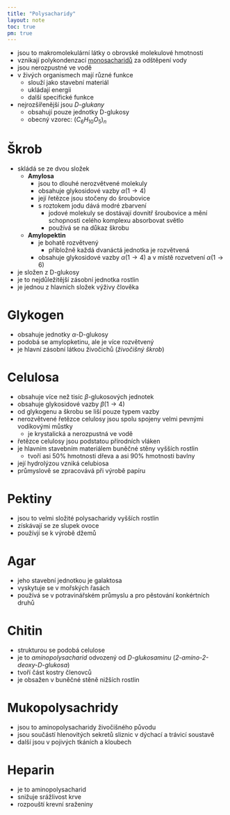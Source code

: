 ```yaml
---
title: "Polysacharidy"
layout: note
toc: true
pm: true
---
```

- jsou to makromolekulární látky o obrovské molekulové hmotnosti
- vznikají polykondenzací [monosacharidů](/notes/research/chemistry/biochemistry/descriptive-biochemistry/monosaccharides) za odštěpení vody
- jsou nerozpustné ve vodě
- v živých organismech mají různé funkce
    - slouží jako stavební materiál
    - ukládají energii
    - další specifické funkce
- nejrozšířenější jsou _D-glukany_
    - obsahují pouze jednotky D-glukosy
    - obecný vzorec: $(C_6H_{10}O_5)_n$
# Škrob
- skládá se ze dvou složek
    - **Amylosa**
        - jsou to dlouhé nerozvětvené molekuly
        - obsahuje glykosidové vazby $\alpha(1\rightarrow4)$
        - její řetězce jsou stočeny do šroubovice
        - s roztokem jodu dává modré zbarvení
            - jodové molekuly se dostávají dovnitř šroubovice a mění schopnosti celého komplexu absorbovat světlo
            - používá se na důkaz škrobu
    - **Amylopektin**
        - je bohatě rozvětvený
            - přibložně každá dvanáctá jednotka je rozvětvená
        - obsahuje glykosidové vazby $\alpha(1\rightarrow4)$ a v místě rozvetvení $\alpha(1\rightarrow6)$
- je složen z D-glukosy
- je to nejdůležitější zásobní jednotka rostlin
- je jednou z hlavních složek výživy člověka
# Glykogen
- obsahuje jednotky $\alpha$-D-glukosy
- podobá se amylopketinu, ale je více rozvětvený
- je hlavní zásobní látkou živočichů (_živočišný škrob_)
# Celulosa
- obsahuje více než tisíc $\beta$-glukosových jednotek
- obsahuje glykosidové vazby $\beta(1\rightarrow4)$
- od glykogenu a škrobu se liší pouze typem vazby
- nerozvětvené řetězce celulosy jsou spolu spojeny velmi pevnými vodíkovými můstky
    - je krystalická a nerozpustná ve vodě
- řetězce celulosy jsou podstatou přírodních vláken
- je hlavním stavebním materiálem buněčné stěny vyšších rostlin
    - tvoří asi 50% hmotnosti dřeva a asi 90% hmotnosti bavlny
- její hydrolýzou vzniká celubiosa
- průmyslově se zpracovává při výrobě papíru
# Pektiny
- jsou to velmi složité polysacharidy vyšších rostlin
- získávají se ze slupek ovoce
- používjí se k výrobě džemů
# Agar
- jeho stavební jednotkou je galaktosa
- vyskytuje se v mořských řasách
- používá se v potravinářském průmyslu a pro pěstování konkértních druhů
# Chitin
- strukturou se podobá celulose
- je to _aminopolysacharid_ odvozený od _D-glukosaminu_ (_2-amino-2-deoxy-D-glukosa_)
- tvoří část kostry členovců
- je obsažen v buněčné stěně nižších rostlin
# Mukopolysachridy
- jsou to aminopolysacharidy živočišného původu
- jsou součástí hlenovitých sekretů sliznic v dýchací a trávicí soustavě
- další jsou v pojivých tkáních a kloubech
# Heparin
- je to aminopolysacharid
- snižuje srážlivost krve
- rozpouští krevní sraženiny